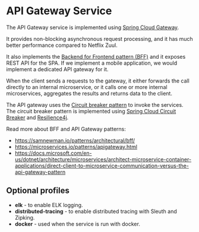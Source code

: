 # API Gateway Service

The API Gateway service is implemented using [Spring Cloud Gateway](https://cloud.spring.io/spring-cloud-gateway/single/spring-cloud-gateway.html).

It provides non-blocking asynchronous request processing, and it has much better performance compared to Netflix Zuul.

It also implements the [Backend for Frontend pattern (BFF)](https://samnewman.io/patterns/architectural/bff/) and it exposes REST API for the SPA. If we implement a mobile application, we would implement a dedicated API gateway for it.

When the client sends a requests to the gateway, it either forwards the call directly to an internal microservice, or it calls one or more internal microservices, aggregates the results and returns data to the client.

The API gateway uses the [Circuit breaker pattern](https://microservices.io/patterns/reliability/circuit-breaker.html) to invoke the services. The circuit breaker pattern is implemented using [Spring Cloud Circuit Breaker](https://spring.io/projects/spring-cloud-circuitbreaker) and [Resilience4j](https://github.com/resilience4j/resilience4j).

Read more about BFF and API Gateway patterns:

- https://samnewman.io/patterns/architectural/bff/
- https://microservices.io/patterns/apigateway.html
- https://docs.microsoft.com/en-us/dotnet/architecture/microservices/architect-microservice-container-applications/direct-client-to-microservice-communication-versus-the-api-gateway-pattern

## Optional profiles

- **elk** - to enable ELK logging.
- **distributed-tracing** - to enable distributed tracing with Sleuth and Zipking.
- **docker** - used when the service is run with docker.
